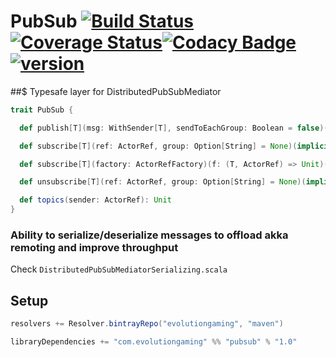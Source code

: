 # PubSub [![Build Status](https://travis-ci.org/evolution-gaming/pubsub.svg)](https://travis-ci.org/evolution-gaming/pubsub)[![Coverage Status](https://coveralls.io/repos/evolution-gaming/pubsub/badge.svg)](https://coveralls.io/r/evolution-gaming/pubsub)[![Codacy Badge](https://api.codacy.com/project/badge/Grade/5c1e3dc82255463f82583a3fa69fd56f)](https://www.codacy.com/app/evolution-gaming/pubsub?utm_source=github.com&amp;utm_medium=referral&amp;utm_content=evolution-gaming/pubsub&amp;utm_campaign=Badge_Grade)[![version](https://api.bintray.com/packages/evolutiongaming/maven/pubsub/images/download.svg)](https://bintray.com/evolutiongaming/maven/pubsub/_latestVersion)


##$ Typesafe layer for DistributedPubSubMediator

```scala
trait PubSub {

  def publish[T](msg: WithSender[T], sendToEachGroup: Boolean = false)(implicit topic: Topic[T]): Unit

  def subscribe[T](ref: ActorRef, group: Option[String] = None)(implicit topic: Topic[T]): Unit

  def subscribe[T](factory: ActorRefFactory)(f: (T, ActorRef) => Unit)(implicit topic: Topic[T]): Unit

  def unsubscribe[T](ref: ActorRef, group: Option[String] = None)(implicit topic: Topic[T]): Unit

  def topics(sender: ActorRef): Unit
}
```

### Ability to serialize/deserialize messages to offload akka remoting and improve throughput

Check `DistributedPubSubMediatorSerializing.scala`


## Setup

```scala
resolvers += Resolver.bintrayRepo("evolutiongaming", "maven")

libraryDependencies += "com.evolutiongaming" %% "pubsub" % "1.0"
```
